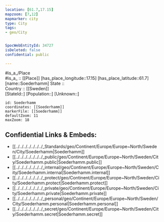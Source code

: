 ```yaml
---
location: [61.7,17.15] 
mapzoom: [7,12] 
mapmarker: city 
type: City
tags:
- geo/City


SpocWebEntityId: 34727
isDeleted: false
confidential: public

---
```

#is_a_/Place  
#is_a_ :: [[Place]] 
[has_place_longitude::17.15] 
[has_place_latitude::61.7] 
[name::Soederhamm] 
State ::  
Country :: [[Sweden]]  
[StateId::] 
[Population::] 
[Unknown::] 


```leaflet
id: Soederhamm
coordinates: [[Soederhamm]] 
markerFile: [[Soederhamm]] 
defaultZoom: 11 
maxZoom: 18
```


## Confidential Links & Embeds: 
- [[../../../../../../../_Standards/geo/Continent/Europe/Europe~North/Sweden/City/Soederhamm|Soederhamm]] 
- [[../../../../../../../_public/geo/Continent/Europe/Europe~North/Sweden/City/Soederhamm.public|Soederhamm.public]] 
- [[../../../../../../../_internal/geo/Continent/Europe/Europe~North/Sweden/City/Soederhamm.internal|Soederhamm.internal]] 
- [[../../../../../../../_protect/geo/Continent/Europe/Europe~North/Sweden/City/Soederhamm.protect|Soederhamm.protect]] 
- [[../../../../../../../_private/geo/Continent/Europe/Europe~North/Sweden/City/Soederhamm.private|Soederhamm.private]] 
- [[../../../../../../../_personal/geo/Continent/Europe/Europe~North/Sweden/City/Soederhamm.personal|Soederhamm.personal]] 
- [[../../../../../../../_secret/geo/Continent/Europe/Europe~North/Sweden/City/Soederhamm.secret|Soederhamm.secret]] 
